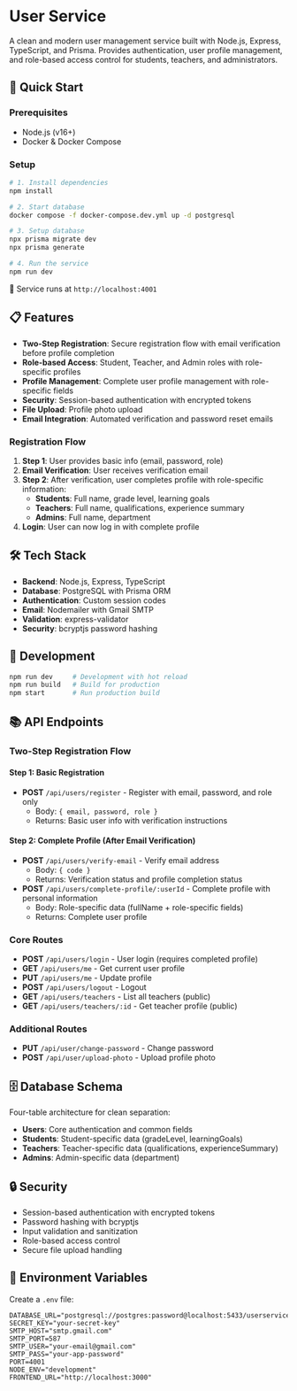 # User Service

A clean and modern user management service built with Node.js, Express, TypeScript, and Prisma. Provides authentication, user profile management, and role-based access control for students, teachers, and administrators.

## 🚀 Quick Start

### Prerequisites
- Node.js (v16+)
- Docker & Docker Compose

### Setup
```bash
# 1. Install dependencies
npm install

# 2. Start database
docker compose -f docker-compose.dev.yml up -d postgresql

# 3. Setup database
npx prisma migrate dev
npx prisma generate

# 4. Run the service
npm run dev
```

🎉 Service runs at `http://localhost:4001`

## 📋 Features

- **Two-Step Registration**: Secure registration flow with email verification before profile completion
- **Role-based Access**: Student, Teacher, and Admin roles with role-specific profiles
- **Profile Management**: Complete user profile management with role-specific fields
- **Security**: Session-based authentication with encrypted tokens
- **File Upload**: Profile photo upload
- **Email Integration**: Automated verification and password reset emails

### Registration Flow

1. **Step 1**: User provides basic info (email, password, role)
2. **Email Verification**: User receives verification email
3. **Step 2**: After verification, user completes profile with role-specific information:
   - **Students**: Full name, grade level, learning goals
   - **Teachers**: Full name, qualifications, experience summary  
   - **Admins**: Full name, department
4. **Login**: User can now log in with complete profile

## 🛠 Tech Stack

- **Backend**: Node.js, Express, TypeScript
- **Database**: PostgreSQL with Prisma ORM
- **Authentication**: Custom session codes
- **Email**: Nodemailer with Gmail SMTP
- **Validation**: express-validator
- **Security**: bcryptjs password hashing

## 🔧 Development

```bash
npm run dev     # Development with hot reload
npm run build   # Build for production
npm start       # Run production build
```

## 📚 API Endpoints

### Two-Step Registration Flow

#### Step 1: Basic Registration
- **POST** `/api/users/register` - Register with email, password, and role only
  - Body: `{ email, password, role }`
  - Returns: Basic user info with verification instructions

#### Step 2: Complete Profile (After Email Verification)
- **POST** `/api/users/verify-email` - Verify email address
  - Body: `{ code }`
  - Returns: Verification status and profile completion status
- **POST** `/api/users/complete-profile/:userId` - Complete profile with personal information
  - Body: Role-specific data (fullName + role-specific fields)
  - Returns: Complete user profile

### Core Routes
- **POST** `/api/users/login` - User login (requires completed profile)
- **GET** `/api/users/me` - Get current user profile
- **PUT** `/api/users/me` - Update profile
- **POST** `/api/users/logout` - Logout
- **GET** `/api/users/teachers` - List all teachers (public)
- **GET** `/api/users/teachers/:id` - Get teacher profile (public)

### Additional Routes
- **PUT** `/api/user/change-password` - Change password
- **POST** `/api/user/upload-photo` - Upload profile photo

## 🗄 Database Schema

Four-table architecture for clean separation:
- **Users**: Core authentication and common fields
- **Students**: Student-specific data (gradeLevel, learningGoals)  
- **Teachers**: Teacher-specific data (qualifications, experienceSummary)
- **Admins**: Admin-specific data (department)

## 🔒 Security

- Session-based authentication with encrypted tokens
- Password hashing with bcryptjs
- Input validation and sanitization
- Role-based access control
- Secure file upload handling

## 📝 Environment Variables

Create a `.env` file:
```env
DATABASE_URL="postgresql://postgres:password@localhost:5433/userservice"
SECRET_KEY="your-secret-key"
SMTP_HOST="smtp.gmail.com"
SMTP_PORT=587
SMTP_USER="your-email@gmail.com"  
SMTP_PASS="your-app-password"
PORT=4001
NODE_ENV="development"
FRONTEND_URL="http://localhost:3000"
```